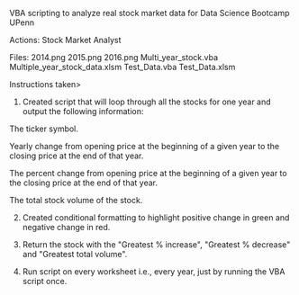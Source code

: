 VBA scripting to analyze real stock market data for Data Science Bootcamp UPenn

Actions: Stock Market Analyst

Files:
2014.png
2015.png
2016.png
Multi_year_stock.vba
Multiple_year_stock_data.xlsm
Test_Data.vba
Test_Data.xlsm



Instructions taken>

1. Created script that will loop through all the stocks for one year and output the following information:


The ticker symbol.


Yearly change from opening price at the beginning of a given year to the closing price at the end of that year.


The percent change from opening price at the beginning of a given year to the closing price at the end of that year.


The total stock volume of the stock.




2. Created conditional formatting to highlight positive change in green and negative change in red.

3. Return the stock with the "Greatest % increase", "Greatest % decrease" and "Greatest total volume". 

4. Run script on every worksheet i.e., every year, just by running the VBA script once.






